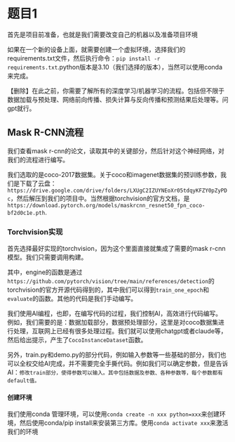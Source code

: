 # 题目1

 首先是项目前准备，也就是我们需要改变自己的机器以及准备项目环境

 如果在一个新的设备上面，就需要创建一个虚拟环境，选择我们的requirements.txt文件，然后执行命令：`pip install -r requirements.txt`.python版本是3.10（我们选择的版本），当然可以使用conda来完成。

 【删除】在此之前，你需要了解所有的深度学习/机器学习的流程。包括但不限于数据加载与预处理、网络前向传播、损失计算与反向传播和预测结果后处理等。问gpt就行。

## Mask R-CNN流程

 我们查看mask r-cnn的论文，读取其中的关键部分，然后针对这个神经网络，对我们的流程进行编写。

 我们选取的是coco-2017数据集。关于coco和imagenet数据集的预训练参数，我们是下载了云盘：`https://drive.google.com/drive/folders/LXUgC2IZUYNEoXr05tdqyKFZY0pZyPDc`，然后解压到我们的项目中。当然根据torchvision的官方文档，是`https://download.pytorch.org/models/maskrcnn_resnet50_fpn_coco-bf2d0c1e.pth`.

### Torchvision实现

首先选择最好实现的torchvision，因为这个里面直接就集成了需要的mask r-cnn模型。我们只需要调用构建。

其中，engine的函数是通过`https://github.com/pytorch/vision/tree/main/references/detection`的torchvision的官方开源代码得到的，其中我们可以得到`train_one_epoch`和`evaluate`的函数。其他的代码是我们手动编写。

我们使用AI编程，也即，在编写代码的过程，我们控制AI，高效进行代码编写。
例如，我们需要的是：数据加载部分，数据预处理部分，这里是对coco数据集进行处理，互联网上已经有很多处理过程。我们就可以使用chatgpt或者claude等，然后给出提示，产生了`CocoInstanceDataset`函数。

另外，train.py和demo.py的部分代码，例如输入参数等一些基础的部分，我们也可以全权交给AI完成，并不需要完全手撕代码。例如我们可以确定参数，但是告诉AI：`修改train部分，使得参数可以输入。其中包括数据及参数、各种参数等，每个参数都有default值。`

#### 创建环境

 我们使用conda 管理环境，可以使用`conda create -n xxx python=xxx`来创建环境，然后使用conda/pip install来安装第三方库。使用`conda activate xxx`来激活我们的环境














